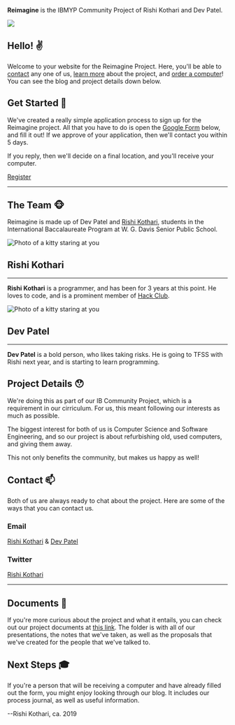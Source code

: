 **Reimagine** is the IBMYP Community Project of Rishi Kothari and Dev Patel.

![](/{{site.baseurl}}/static/images/logo.png)

## Hello! ✌️
Welcome to your website for the Reimagine Project. Here, you'll be able to <a href="#contact-" class=" bg-animate no-underline bg-{{site.brand_color}}">contact</a> any one of us, <a href="#project-details-" class="bg-animate no-underline bg-{{site.brand_color}}">learn more</a> about the project, and <a href="#get-started-" class="bg-animate no-underline bg-{{site.brand_color}}">order a computer</a>! You can see the blog and project details down below.

## Get Started 🙌
We've created a really simple application process to sign up for the Reimagine project. All that you have to do is open the <a href="https://docs.google.com/forms/d/e/1FAIpQLSccgv4tG1JWxQqhl1wDhPuTKBtxZwEG6N3dzu8N7FLyp5_SRA/viewform" class="bg-animate no-underline bg-{{site.brand_color}}">Google Form</a> below, and fill it out! If we approve of your application, then we'll contact you within 5 days.<br>

If you reply, then we'll decide on a final location, and you'll receive your computer. 

<a href="https://docs.google.com/forms/d/e/1FAIpQLSccgv4tG1JWxQqhl1wDhPuTKBtxZwEG6N3dzu8N7FLyp5_SRA/viewform" class="bg-animate f6 no-underline ph3 pv2 mb2 tc dib black bg-{{site.brand_color}} f1 w-100">Register</a>

---

## The Team 🐵
Reimagine is made up of Dev Patel and <a href="https://github.com/rishiosaur" class="bg-animate no-underline bg-{{ site.brand_color }}">Rishi Kothari</a>, students in the International Baccalaureate Program at W. G. Davis Senior Public School.
<div class="mw9 center ph3-ns">
  <div class="cf ph2-ns">
    <div class="fl w-100 w-50-ns pa2">
      <div class="">
        <article class="mw5 center bg-white br3 pa3 pa4-ns mv3 ba b--{{site.brand_color}}">
            <div class="tc">
                <img src="http://tachyons.io/img/avatar_1.jpg" class="br-100 h3 w3 dib" title="Photo of a kitty staring at you">
                <h1 class="f4">Rishi Kothari</h1>
                <hr class="mw3 bb bw1 b--black-10">
            </div>
            <p class="lh-copy measure center f6">
                <b>Rishi Kothari</b> is a programmer, and has been for 3 years at this point. He loves to code, and is a prominent member of <a href="https://hackclub.com" class="bg-animate no-underline bg-{{ site.brand_color }}">Hack Club</a>.
            </p>
        </article>
      </div>
    </div>
    <div class="fl w-100 w-50-ns pa2">
      <div class="">
        <article class="mw5 center bg-white br3 pa3 pa4-ns mv3 ba b--{{site.brand_color}}">
            <div class="tc">
                <img src="http://tachyons.io/img/avatar_1.jpg" class="br-100 h3 w3 dib" title="Photo of a kitty staring at you">
                <h1 class="f4">Dev Patel</h1>
                <hr class="mw3 bb bw1 b--black-10">
            </div>
            <p class="lh-copy measure center f6">
                <b>Dev Patel</b> is a bold person, who likes taking risks. He is going to TFSS with Rishi next year, and is starting to learn programming.
            </p>
        </article>
      </div>
    </div>
  </div>
</div>

## Project Details 😯
We're doing this as part of our IB Community Project, which is a requirement in our cirriculum. For us, this meant following our interests as much as possible.

The biggest interest for both of us is Computer Science and Software Engineering, and so our project is about refurbishing old, used computers, and giving them away.

This not only benefits the community, but makes us happy as well!

## Contact 📫
Both of us are always ready to chat about the project. Here are some of the ways that you can contact us.
### Email
<a href="mailto:rishiosaur@gmail.com" class="bg-animate no-underline bg-{{ site.brand_color }}">Rishi Kothari</a> & 
<a href="mailto:devpatel@gmail.com" class="bg-animate no-underline bg-{{ site.brand_color }}">Dev Patel</a>

### Twitter
<a href="twitter.com/rishiosaur" class="bg-animate no-underline bg-{{ site.brand_color }}">Rishi Kothari</a>

---

## Documents 📎
If you're more curious about the project and what it entails, you can check out our project documents at <a href="link goes here" class="bg-animate no-underline bg-{{ site.brand_color }}">this link</a>. The folder is with all of our presentations, the notes that we've taken, as well as the proposals that we've created for the people that we've talked to.

## Next Steps 🎓
If you're a person that will be receiving a computer and have already filled out the form, you might enjoy looking through our blog. It includes our process journal, as well as useful information.

<span class="b">--Rishi Kothari, ca. 2019</span>